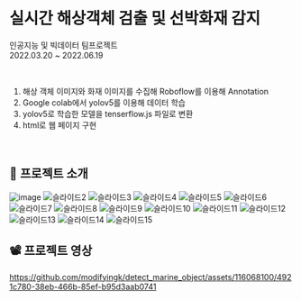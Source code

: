 # 실시간 해상객체 검출 및 선박화재 감지

인공지능 및 빅데이터 팀프로젝트 <br>
2022.03.20 ~ 2022.06.19

<br>

1. 해상 객체 이미지와 화재 이미지를 수집해 Roboflow를 이용해 Annotation
2. Google colab에서 yolov5를 이용해 데이터 학습
3. yolov5로 학습한 모델을 tenserflow.js 파일로 변환
4. html로 웹 페이지 구현

<br>

## 💁 프로젝트 소개

![image](https://github.com/modifyingk/detect_marine_object/assets/116068100/22456979-b179-4f3f-a84f-8e3f1ddc8402)
![슬라이드2](https://github.com/modifyingk/detect_marine_object/assets/116068100/1e9a5120-c035-4118-becb-5841d6a2748d)
![슬라이드3](https://github.com/modifyingk/detect_marine_object/assets/116068100/385731b6-24fd-429b-a148-c6b50682aecb)
![슬라이드4](https://github.com/modifyingk/detect_marine_object/assets/116068100/55757d19-4bcb-4349-b327-e4b69ca94a61)
![슬라이드5](https://github.com/modifyingk/detect_marine_object/assets/116068100/7dc8cabd-da16-44df-b278-d09a77b1cb63)
![슬라이드6](https://github.com/modifyingk/detect_marine_object/assets/116068100/bce6f942-fa40-4b1a-a036-ebdce036cbc9)
![슬라이드7](https://github.com/modifyingk/detect_marine_object/assets/116068100/f3d2882f-fcc3-4f8d-94ff-7d3bed78340e)
![슬라이드8](https://github.com/modifyingk/detect_marine_object/assets/116068100/6b1771e0-8173-4fce-b91c-8c0927583125)
![슬라이드9](https://github.com/modifyingk/detect_marine_object/assets/116068100/58490459-8d0b-4825-9ad0-5bdcac6544ac)
![슬라이드10](https://github.com/modifyingk/detect_marine_object/assets/116068100/f97d307d-aa1b-43fa-89dd-922a59f665ad)
![슬라이드11](https://github.com/modifyingk/detect_marine_object/assets/116068100/e40e953f-aa48-4f11-931f-fa131ba0a325)
![슬라이드12](https://github.com/modifyingk/detect_marine_object/assets/116068100/cbf25ad9-4f82-4ac0-8f40-f7852d38d56a)
![슬라이드13](https://github.com/modifyingk/detect_marine_object/assets/116068100/17a3506b-9c67-4f59-aa84-c9e18224dc50)
![슬라이드14](https://github.com/modifyingk/detect_marine_object/assets/116068100/38bbefce-fe31-4055-bedf-3c2fdbb1d5b5)
![슬라이드15](https://github.com/modifyingk/detect_marine_object/assets/116068100/2370f64c-f17e-46e1-9405-887acc36161c)

## 📽 프로젝트 영상
https://github.com/modifyingk/detect_marine_object/assets/116068100/4921c780-38eb-466b-85ef-b95d3aab0741

